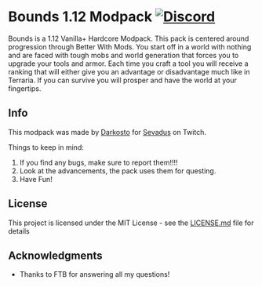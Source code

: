 # Bounds 1.12 Modpack [![Discord][discordImg]][discordLink]

Bounds is a 1.12 Vanilla+ Hardcore Modpack. This pack is centered around progression through Better With Mods. You start off in a world with nothing and are faced with tough mobs and world generation that forces you to upgrade your tools and armor. Each time you craft a tool you will receive a ranking that will either give you an advantage or disadvantage much like in Terraria. If you can survive you will prosper and have the world at your fingertips.

## Info
This modpack was made by [Darkosto](https://www.twitch.tv/darkosto) for [Sevadus](https://www.twitch.tv/sevadus) on Twitch.  

Things to keep in mind:

1. If you find any bugs, make sure to report them!!!!
2. Look at the advancements, the pack uses them for questing. 
3. Have Fun!

## License

This project is licensed under the MIT License - see the [LICENSE.md](LICENSE.md) file for details

## Acknowledgments

* Thanks to FTB for answering all my questions!

[discordImg]: https://img.shields.io/discord/329440410839678986.svg?logo=discord&logoWidth=18&colorB=7289DA

[discordLink]: https://discord.gg/4YbSd6K
